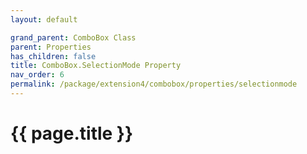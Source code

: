 ```yaml
---
layout: default

grand_parent: ComboBox Class
parent: Properties
has_children: false
title: ComboBox.SelectionMode Property
nav_order: 6
permalink: /package/extension4/combobox/properties/selectionmode
---
```

# {{ page.title }}
